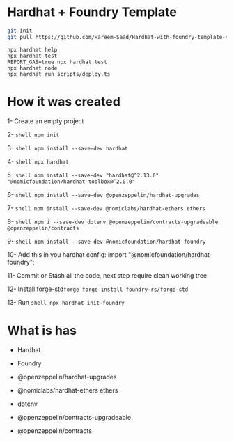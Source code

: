 # Hardhat + Foundry Template

```bash
git init
git pull https://github.com/Hareem-Saad/Hardhat-with-foundry-template-no-git-version.git
```

```shell
npx hardhat help
npx hardhat test
REPORT_GAS=true npx hardhat test
npx hardhat node
npx hardhat run scripts/deploy.ts
```

# How it was created
1- Create an empty project

2- ```shell npm init ```

3- ```shell npm install --save-dev hardhat ```

4- ```shell npx hardhat ```

5- ```shell npm install --save-dev "hardhat@^2.13.0" "@nomicfoundation/hardhat-toolbox@^2.0.0"```

6- ```shell npm install --save-dev @openzeppelin/hardhat-upgrades ```

7- ```shell npm install --save-dev @nomiclabs/hardhat-ethers ethers ```

8- ```shell npm i --save-dev dotenv @openzeppelin/contracts-upgradeable @openzeppelin/contracts ```

9- ```shell npm install --save-dev @nomicfoundation/hardhat-foundry ```

10- Add this in you hardhat config: import "@nomicfoundation/hardhat-foundry";

11- Commit or Stash all the code, next step require clean working tree

12- Install forge-std```forge forge install foundry-rs/forge-std```

13- Run ```shell npx hardhat init-foundry```

# What is has

- Hardhat

- Foundry

- @openzeppelin/hardhat-upgrades

- @nomiclabs/hardhat-ethers ethers

- dotenv

- @openzeppelin/contracts-upgradeable

- @openzeppelin/contracts